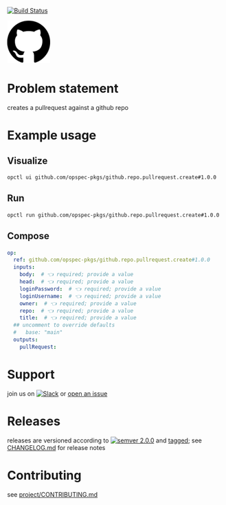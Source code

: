[![Build Status](https://github.com/opspec-pkgs/github.repo.pullrequest.create/workflows/build/badge.svg?branch=master)](https://github.com/opspec-pkgs/github.repo.pullrequest.create/actions?query=workflow%3Abuild+branch%3Amaster)

<img src="icon.svg" alt="icon" height="100px">

# Problem statement

creates a pullrequest against a github repo

# Example usage

## Visualize

```shell
opctl ui github.com/opspec-pkgs/github.repo.pullrequest.create#1.0.0
```

## Run

```
opctl run github.com/opspec-pkgs/github.repo.pullrequest.create#1.0.0
```

## Compose

```yaml
op:
  ref: github.com/opspec-pkgs/github.repo.pullrequest.create#1.0.0
  inputs:
    body:  # 👈 required; provide a value
    head:  # 👈 required; provide a value
    loginPassword:  # 👈 required; provide a value
    loginUsername:  # 👈 required; provide a value
    owner:  # 👈 required; provide a value
    repo:  # 👈 required; provide a value
    title:  # 👈 required; provide a value
  ## uncomment to override defaults
  #   base: "main"
  outputs:
    pullRequest:
```

# Support

join us on
[![Slack](https://img.shields.io/badge/slack-opctl-E01563.svg)](https://join.slack.com/t/opctl/shared_invite/zt-51zodvjn-Ul_UXfkhqYLWZPQTvNPp5w)
or
[open an issue](https://github.com/opspec-pkgs/github.repo.pullrequest.create/issues)

# Releases

releases are versioned according to
[![semver 2.0.0](https://img.shields.io/badge/semver-2.0.0-brightgreen.svg)](http://semver.org/spec/v2.0.0.html)
and [tagged](https://git-scm.com/book/en/v2/Git-Basics-Tagging); see
[CHANGELOG.md](CHANGELOG.md) for release notes

# Contributing

see
[project/CONTRIBUTING.md](https://github.com/opspec-pkgs/project/blob/master/CONTRIBUTING.md)
